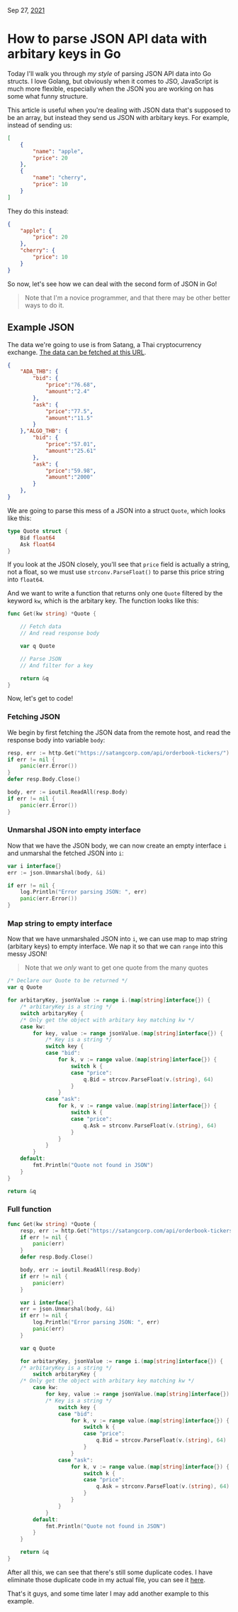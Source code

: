 Sep 27, [2021](/blog/2021)

# How to parse JSON API data with arbitary keys in Go

Today I'll walk you through _my style_ of parsing JSON API data into Go structs. I love Golang, but obviously when it comes to JSO, JavaScript is much more flexible, especially when the JSON you are working on has some what funny structure.

This article is useful when you're dealing with JSON data that's supposed to be an array, but instead they send us JSON with arbitary keys. For example, instead of sending us:

```json
[
    {
        "name": "apple",
        "price": 20
    },
    {
        "name": "cherry",
        "price": 10
    }
]
```

They do this instead:

```json
{
    "apple": {
        "price": 20
    },
    "cherry": {
        "price": 10
    }
}
```

So now, let's see how we can deal with the second form of JSON in Go!

> Note that I'm a novice programmer, and that there may be other better ways to do it.

## Example JSON

The data we're going to use is from Satang, a Thai cryptocurrency exchange. [The data can be fetched at this URL](https://bitkub.com/fetch/market/ticker/).

```json
{
    "ADA_THB": {
        "bid": {
            "price":"76.68",
            "amount":"2.4"
        },
        "ask": {
            "price":"77.5",
            "amount":"11.5"
        }
    },"ALGO_THB": {
        "bid": {
            "price":"57.01",
            "amount":"25.61"
        },
        "ask": {
            "price":"59.98",
            "amount":"2000"
        }
    },
}
```

We are going to parse this mess of a JSON into a struct `Quote`, which looks like this:

```go
type Quote struct {
    Bid float64
    Ask float64
}
```

If you look at the JSON closely, you'll see that `price` field is actually a string, not a float, so we must use `strconv.ParseFloat()` to parse this price string into `float64`.

And we want to write a function that returns only one `Quote` filtered by the keyword `kw`, which is the arbitary key. The function looks like this:

```go
func Get(kw string) *Quote {

    // Fetch data
    // And read response body

    var q Quote

    // Parse JSON
    // And filter for a key

    return &q
}
```

Now, let's get to code!

### Fetching JSON

We begin by first fetching the JSON data from the remote host, and read the response body into variable `body`:

```go
resp, err := http.Get("https://satangcorp.com/api/orderbook-tickers/")
if err != nil {
	panic(err.Error())
}
defer resp.Body.Close()

body, err := ioutil.ReadAll(resp.Body)
if err != nil {
	panic(err.Error())
}
```

### Unmarshal JSON into empty interface

Now that we have the JSON body, we can now create an empty interface `i` and unmarshal the fetched JSON into `i`:

```go
var i interface{}
err := json.Unmarshal(body, &i)

if err != nil {
	log.Println("Error parsing JSON: ", err)
	panic(err.Error())
}
```

### Map string to empty interface

Now that we have unmarshaled JSON into `i`, we can use map to map string (arbitary keys) to empty interface. We nap it so that we can `range` into this messy JSON!

> Note that we _only_ want to get one quote from the many quotes

```go
/* Declare our Quote to be returned */
var q Quote

for arbitaryKey, jsonValue := range i.(map[string]interface{}) {
    /* arbitaryKey is a string */
    switch arbitaryKey {
    /* Only get the object with arbitary key matching kw */
    case kw:
        for key, value := range jsonValue.(map[string]interface{}) {
            /* Key is a string */
            switch key {
            case "bid":
                for k, v := range value.(map[string]interface{}) {
                    switch k {
                    case "price":
                        q.Bid = strcov.ParseFloat(v.(string), 64)
                    }
                }
            case "ask":
                for k, v := range value.(map[string]interface{}) {
                    switch k {
                    case "price":
                        q.Ask = strconv.ParseFloat(v.(string), 64)
                    }
                }
            }
        }
    default:
        fmt.Println("Quote not found in JSON")
    }
}

return &q
```

### Full function

```go
func Get(kw string) *Quote {
    resp, err := http.Get("https://satangcorp.com/api/orderbook-tickers/")
    if err != nil {
	    panic(err)
    }
    defer resp.Body.Close()

    body, err := ioutil.ReadAll(resp.Body)
    if err != nil {
	    panic(err)
    }

    var i interface{}
    err = json.Unmarshal(body, &i)
    if err != nil {
	    log.Println("Error parsing JSON: ", err)
	    panic(err)
    }

    var q Quote

    for arbitaryKey, jsonValue := range i.(map[string]interface{}) {
    /* arbitaryKey is a string */
        switch arbitaryKey {
    /* Only get the object with arbitary key matching kw */
        case kw:
            for key, value := range jsonValue.(map[string]interface{}) {
            /* Key is a string */
                switch key {
                case "bid":
                    for k, v := range value.(map[string]interface{}) {
                        switch k {
                        case "price":
                            q.Bid = strcov.ParseFloat(v.(string), 64)
                        }
                    }
                case "ask":
                    for k, v := range value.(map[string]interface{}) {
                        switch k {
                        case "price":
                            q.Ask = strconv.ParseFloat(v.(string), 64)
                        }
                    }
                }
            }
        default:
            fmt.Println("Quote not found in JSON")
        }
    }

    return &q
}
```

After all this, we can see that there's still some duplicate codes. I have eliminate those duplicate code in my actual file, you can see it [here](https://github.com/soyart/fngobot/blob/main/fetch/satang/satang.go).

That's it guys, and some time later I may add another example to this example.
